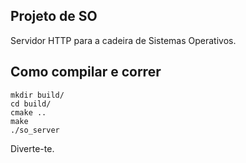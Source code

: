 Projeto de SO
-------------

Servidor HTTP para a cadeira de Sistemas Operativos.

## Como compilar e correr

```shell
mkdir build/
cd build/
cmake ..
make
./so_server
```

Diverte-te.
